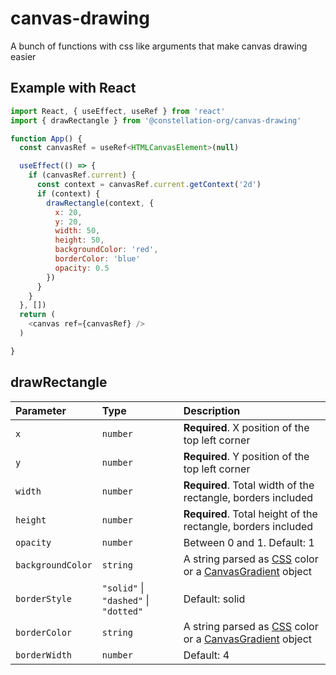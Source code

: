 # canvas-drawing

A bunch of functions with css like arguments that make canvas drawing easier

## Example with React
```javascript
import React, { useEffect, useRef } from 'react'
import { drawRectangle } from '@constellation-org/canvas-drawing'

function App() {
  const canvasRef = useRef<HTMLCanvasElement>(null)

  useEffect(() => {
    if (canvasRef.current) {
      const context = canvasRef.current.getContext('2d')
      if (context) {
        drawRectangle(context, {
          x: 20,
          y: 20,
          width: 50,
          height: 50,
          backgroundColor: 'red',
          borderColor: 'blue'
          opacity: 0.5 
        })
      }
    }
  }, [])
  return (
    <canvas ref={canvasRef} />
  )

}
```

## drawRectangle

| Parameter | Type     | Description                       |
| :-------- | :------- | :-------------------------------- |
| `x`       | `number` | **Required**. X position of the top left corner |
| `y`       | `number` | **Required**. Y position of the top left corner |
| `width`   | `number` | **Required**. Total width of the rectangle, borders included |
| `height`  | `number` | **Required**. Total height of the rectangle, borders included |
| `opacity`  | `number` | Between 0 and 1. Default: 1 |
| `backgroundColor`  | `string` | A string parsed as [CSS](https://developer.mozilla.org/en-US/docs/Web/CSS/CSS_colors) color or a [CanvasGradient](https://developer.mozilla.org/en-US/docs/Web/API/CanvasGradient) object |
| `borderStyle`  | `"solid"` \| `"dashed"` \| `"dotted"` | Default: solid |
| `borderColor`  | `string` | A string parsed as [CSS](https://developer.mozilla.org/en-US/docs/Web/CSS/CSS_colors) color or a [CanvasGradient](https://developer.mozilla.org/en-US/docs/Web/API/CanvasGradient) object |
| `borderWidth`  | `number` | Default: 4 |



